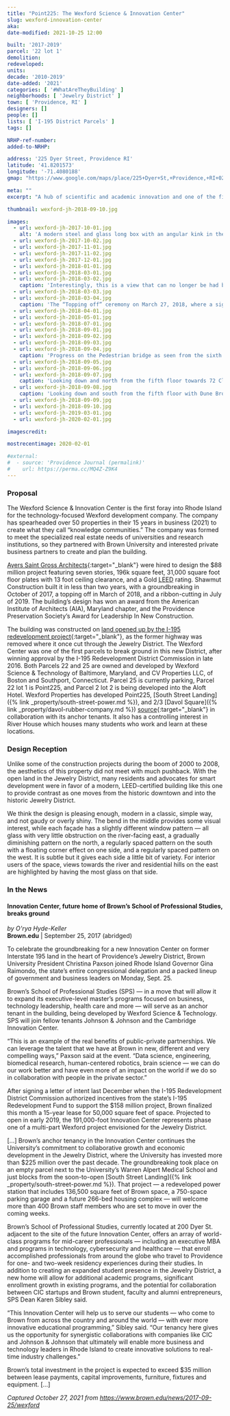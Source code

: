 ```yaml
---
title: "Point225: The Wexford Science & Innovation Center"
slug: wexford-innovation-center
aka:
date-modified: 2021-10-25 12:00

built: '2017-2019'
parcel: '22 lot 1'
demolition:
redeveloped:
units:
decade: '2010-2019'
date-added: '2021'
categories: [ '#WhatAreTheyBuilding' ]
neighborhoods: [ 'Jewelry District' ]
town: [ 'Providence, RI' ]
designers: []
people: []
lists: [ 'I-195 District Parcels' ]
tags: []

NRHP-ref-number:
added-to-NRHP:

address: '225 Dyer Street, Providence RI'
latitude: '41.8201573'
longitude: '-71.4080188'
gmap: "https://www.google.com/maps/place/225+Dyer+St,+Providence,+RI+02903/@41.8201573,-71.4080188,15z/data=!4m13!1m7!3m6!1s0x89e44515bb1f3ad9:0x32a107a554a713c0!2s225+Dyer+St,+Providence,+RI+02903!3b1!8m2!3d41.8201488!4d-71.4084323!3m4!1s0x89e44515bb1f3ad9:0x32a107a554a713c0!8m2!3d41.8201488!4d-71.4084323"

meta: ""
excerpt: "A hub of scientific and academic innovation and one of the first projects to break ground in the newly available I-195 District"

thumbnail: wexford-jh-2018-09-10.jpg

images:
  - url: wexford-jh-2017-10-01.jpg
    alt: 'A modern steel and glass long box with an angular kink in the middle. It is seven stories high with a large coverered entrance and a punctuation for a roof deck on the east-facing façade. The modern building is effecient up to a LEED Gold rating. '
  - url: wexford-jh-2017-10-02.jpg
  - url: wexford-jh-2017-11-01.jpg
  - url: wexford-jh-2017-11-02.jpg
  - url: wexford-jh-2017-12-01.jpg
  - url: wexford-jh-2018-01-01.jpg
  - url: wexford-jh-2018-03-01.jpg
  - url: wexford-jh-2018-03-02.jpg
    caption: 'Interestingly, this is a view that can no longer be had because a new project occupies the greenspace in the foreground'
  - url: wexford-jh-2018-03-03.jpg
  - url: wexford-jh-2018-03-04.jpg
    caption: 'The “Topping off” ceremony on March 27, 2018, where a signed piece of iron went into place to signify that last bit of the top-most structure is in place'
  - url: wexford-jh-2018-04-01.jpg
  - url: wexford-jh-2018-05-01.jpg
  - url: wexford-jh-2018-07-01.jpg
  - url: wexford-jh-2018-09-01.jpg
  - url: wexford-jh-2018-09-02.jpg
  - url: wexford-jh-2018-09-03.jpg
  - url: wexford-jh-2018-09-04.jpg
    caption: 'Progress on the Pedestrian bridge as seen from the sixth floor of the Wexford building'
  - url: wexford-jh-2018-09-05.jpg
  - url: wexford-jh-2018-09-06.jpg
  - url: wexford-jh-2018-09-07.jpg
    caption: 'Looking down and north from the fifth floor towards 72 Clifford Street (left) and Nabsys at 60 Cliffird Street (center right) with foundation construction on the Garrahy Judicial Complex Parking Garage underway'
  - url: wexford-jh-2018-09-08.jpg
    caption: 'Looking down and south from the fifth floor with Dune Brothers right below'
  - url: wexford-jh-2018-09-09.jpg
  - url: wexford-jh-2018-09-10.jpg
  - url: wexford-jh-2019-03-01.jpg
  - url: wexford-jh-2020-02-01.jpg

imagescredit:

mostrecentimage: 2020-02-01

#external:
#  - source: 'Providence Journal (permalink)'
#    url: https://perma.cc/MQ4Z-Z9K4
---
```


### Proposal

The Wexford Science & Innovation Center is the first foray into Rhode Island for the technology-focused Wexford development company. The company has spearheaded over 50 properties in their 15 years in business (2021) to create what they call “knowledge communities.” The company was formed to meet the specialized real estate needs of universities and research institutions, so they partnered with Brown University and interested private business partners to create and plan the building. 

[Ayers Saint Gross Architects](//ayerssaintgross.com/portfolio/providence-innovation-center/){:target="_blank"} were hired to design the $88 million project featuring seven stories, 196k square feet, 31,000 square foot floor plates with 13 foot ceiling clearance, and a Gold <abbr title="Leadership in Energy and Environmental Design (LEED)">LEED</abbr> rating. Shawmut Construction built it in less than two years, with a groundbreaking in October of 2017, a topping off in March of 2018, and a ribbon-cutting in July of 2019. The building’s design has won an award from the American Institute of Architects (<span class="abbr">AIA</span>), Maryland chapter, and the Providence Preservation Society’s Award for Leadership In New Construction. 

The building was constructed on [land opened up by the I-195 redevelopment project](//www.195district.com/about/district-land/){:target="_blank"}, as the former highway was removed where it once cut through the Jewelry District. The Wexford Center was one of the first parcels to break ground in this new District, after winning approval by the I-195 Redevelopment District Commission in late 2016. Both Parcels 22 and 25 are owned and developed by Wexford Science & Technology of Baltimore, Maryland, and CV Properties LLC, of Boston and Southport, Connecticut. Parcel 25 is currently parking, Parcel 22 lot 1 is Point225, and Parcel 2 lot 2 is being developed into the Aloft Hotel. Wexford Properties has developed Point225, [South Street Landing]({% link _property/south-street-power.md %}), and 2/3 [Davol Square]({% link _property/davol-rubber-company.md %}) [source](//wexfordscitech.com/community/providence-innovation-design-district/){:target="_blank"} in collaboration with its anchor tenants. It also has a controlling interest in River House which houses many students who work and learn at these locations. 


### Design Reception

Unlike some of the construction projects during the boom of 2000 to 2008, the aesthetics of this property did not meet with much pushback. With the open land in the Jewelry District, many residents and advocates for smart development were in favor of a modern, LEED-certified building like this one to provide contrast as one moves from the historic downtown and into the historic Jewelry District. 

We think the design is pleasing enough, modern in a classic, simple way, and not gaudy or overly shiny. The bend in the middle provides some visual interest, while each façade has a slightly different window pattern — all glass with very little obstruction on the river-facing east, a gradually diminishing pattern on the north, a regularly spaced pattern on the south with a floating corner effect on one side, and a regularly spaced pattern on the west. It is subtle but it gives each side a little bit of variety. For interior users of the space, views towards the river and residential hills on the east are highlighted by having the most glass on that side. 


### In the News

#### Innovation Center, future home of Brown’s School of Professional Studies, breaks ground

_by O'rya Hyde-Keller_  
**Brown.edu** | September 25, 2017 (abridged)

To celebrate the groundbreaking for a new Innovation Center on former Interstate 195 land in the heart of Providence’s Jewelry District, Brown University President Christina Paxson joined Rhode Island Governor Gina Raimondo, the state’s entire congressional delegation and a packed lineup of government and business leaders on Monday, Sept. 25.

Brown’s School of Professional Studies (SPS) — in a move that will allow it to expand its executive-level master’s programs focused on business, technology leadership, health care and more — will serve as an anchor tenant in the building, being developed by Wexford Science & Technology. SPS will join fellow tenants Johnson & Johnson and the Cambridge Innovation Center.

“This is an example of the real benefits of public-private partnerships. We can leverage the talent that we have at Brown in new, different and very compelling ways,” Paxson said at the event. “Data science, engineering, biomedical research, human-centered robotics, brain science — we can do our work better and have even more of an impact on the world if we do so in collaboration with people in the private sector.”

After signing a letter of intent last December when the I-195 Redevelopment District Commission authorized incentives from the state’s I-195 Redevelopment Fund to support the $158 million project, Brown finalized this month a 15-year lease for 50,000 square feet of space. Projected to open in early 2019, the 191,000-foot Innovation Center represents phase one of a multi-part Wexford project envisioned for the Jewelry District.

[…] Brown’s anchor tenancy in the Innovation Center continues the University’s commitment to collaborative growth and economic development in the Jewelry District, where the University has invested more than $225 million over the past decade. The groundbreaking took place on an empty parcel next to the University’s Warren Alpert Medical School and just blocks from the soon-to-open [South Street Landing]({% link _property/south-street-power.md %}). That project — a redeveloped power station that includes 136,500 square feet of Brown space, a 750-space parking garage and a future 266-bed housing complex — will welcome more than 400 Brown staff members who are set to move in over the coming weeks.

Brown’s School of Professional Studies, currently located at 200 Dyer St. adjacent to the site of the future Innovation Center, offers an array of world-class programs for mid-career professionals — including an executive MBA and programs in technology, cybersecurity and healthcare​ — that enroll accomplished professionals from around the globe who travel to Providence for one- and two-week residency experiences during their studies. In addition to creating an expanded student presence in the Jewelry District, a new home will allow for additional academic programs, significant enrollment growth in existing programs, and the potential for collaboration between CIC startups and Brown student, faculty and alumni entrepreneurs, SPS Dean Karen Sibley said.

“This Innovation Center will help us to serve our students — who come to Brown from across the country and around the world — with ever more innovative educational programming,” Sibley said. “Our tenancy here gives us the opportunity for synergistic collaborations with companies like CIC and Johnson & Johnson that ultimately will enable more business and technology leaders in Rhode Island to create innovative solutions to real-time industry challenges."

Brown’s total investment in the project is expected to exceed $35 million between lease payments, capital improvements, furniture, fixtures and equipment. […]

_Captured October 27, 2021 from https://www.brown.edu/news/2017-09-25/wexford_
